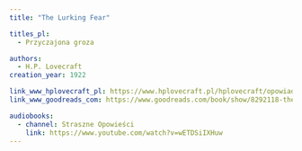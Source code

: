 ```yaml
---
title: "The Lurking Fear"

titles_pl:
  - Przyczajona groza

authors:
  - H.P. Lovecraft
creation_year: 1922

link_www_hplovecraft_pl: https://www.hplovecraft.pl/hplovecraft/opowiadania-nowele-powiesci/the-lurking-fear/
link_www_goodreads_com: https://www.goodreads.com/book/show/8292118-the-lurking-fear

audiobooks:
  - channel: Straszne Opowieści
    link: https://www.youtube.com/watch?v=wETDSiIXHuw
---
```



